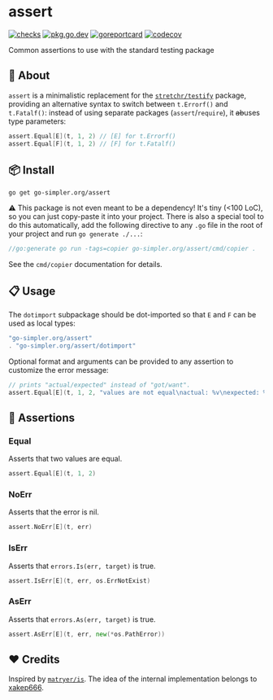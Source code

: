 # assert

[![checks](https://github.com/go-simpler/assert/actions/workflows/checks.yml/badge.svg)](https://github.com/go-simpler/assert/actions/workflows/checks.yml)
[![pkg.go.dev](https://pkg.go.dev/badge/go-simpler.org/assert.svg)](https://pkg.go.dev/go-simpler.org/assert)
[![goreportcard](https://goreportcard.com/badge/go-simpler.org/assert)](https://goreportcard.com/report/go-simpler.org/assert)
[![codecov](https://codecov.io/gh/go-simpler/assert/branch/main/graph/badge.svg)](https://codecov.io/gh/go-simpler/assert)

Common assertions to use with the standard testing package

## 📌 About

`assert` is a minimalistic replacement for the [`stretchr/testify`][1] package,
providing an alternative syntax to switch between `t.Errorf()` and `t.Fatalf()`:
instead of using separate packages (`assert`/`require`), it ~~ab~~uses type parameters:

```go
assert.Equal[E](t, 1, 2) // [E] for t.Errorf()
assert.Equal[F](t, 1, 2) // [F] for t.Fatalf()
```

## 📦 Install

```shell
go get go-simpler.org/assert
```

⚠️ This package is not even meant to be a dependency!
It's tiny (<100 LoC), so you can just copy-paste it into your project.
There is also a special tool to do this automatically,
add the following directive to any `.go` file in the root of your project and run `go generate ./...`:

```go
//go:generate go run -tags=copier go-simpler.org/assert/cmd/copier .
```

See the `cmd/copier` documentation for details.

## 📋 Usage

The `dotimport` subpackage should be dot-imported so that `E` and `F` can be used as local types:

```go
"go-simpler.org/assert"
. "go-simpler.org/assert/dotimport"
```

Optional format and arguments can be provided to any assertion to customize the error message:

```go
// prints "actual/expected" instead of "got/want".
assert.Equal[E](t, 1, 2, "values are not equal\nactual: %v\nexpected: %v", 1, 2)
```

## 🧪 Assertions

### Equal

Asserts that two values are equal.

```go
assert.Equal[E](t, 1, 2)
```

### NoErr

Asserts that the error is nil.

```go
assert.NoErr[E](t, err)
```

### IsErr

Asserts that `errors.Is(err, target)` is true.

```go
assert.IsErr[E](t, err, os.ErrNotExist)
```

### AsErr

Asserts that `errors.As(err, target)` is true.

```go
assert.AsErr[E](t, err, new(*os.PathError))
```

## ❤️ Credits

Inspired by [`matryer/is`][2].
The idea of the internal implementation belongs to [xakep666][3].

[1]: https://github.com/stretchr/testify
[2]: https://github.com/matryer/is
[3]: https://github.com/xakep666
